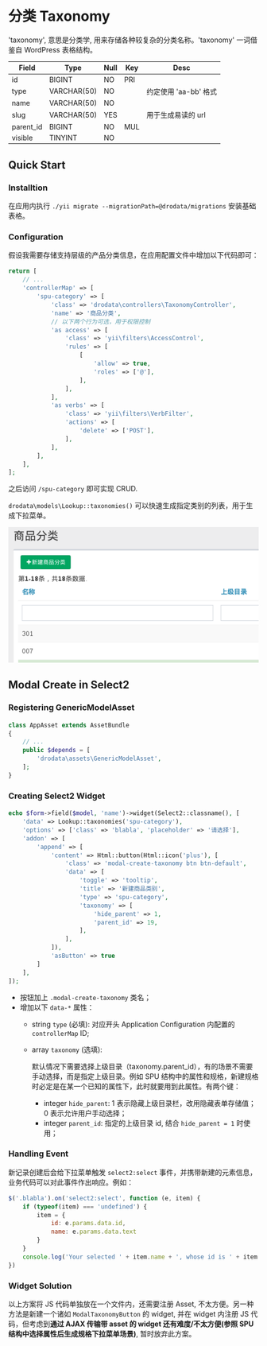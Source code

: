 # 分类 Taxonomy

'taxonomy', 意思是分类学, 用来存储各种较复杂的分类名称。'taxonomy' 一词借鉴自 WordPress 表格结构。

Field | Type | Null | Key | Desc
------|------|------|-----|-----
id | BIGINT | NO | PRI |
type | VARCHAR(50) | NO | | 约定使用 'aa-bb' 格式
name | VARCHAR(50) | NO | |
slug | VARCHAR(50) | YES | | 用于生成易读的 url 
parent_id | BIGINT | NO | MUL |
visible | TINYINT | NO | |

## Quick Start

### Installtion

在应用内执行 `./yii migrate --migrationPath=@drodata/migrations` 安装基础表格。

### Configuration

假设我需要存储支持层级的产品分类信息，在应用配置文件中增加以下代码即可：

```php
return [
    // ...
    'controllerMap' => [
        'spu-category' => [
            'class' => 'drodata\controllers\TaxonomyController',
            'name' => '商品分类',
            // 以下两个行为可选，用于权限控制
            'as access' => [
                'class' => 'yii\filters\AccessControl',
                'rules' => [
                    [
                        'allow' => true,
                        'roles' => ['@'],
                    ],
                ],
            ],
            'as verbs' => [
                'class' => 'yii\filters\VerbFilter',
                'actions' => [
                    'delete' => ['POST'],
                ],
            ],
        ],
    ],
];
```
之后访问 `/spu-category` 即可实现 CRUD.

`drodata\models\Lookup::taxonomies()` 可以快速生成指定类别的列表，用于生成下拉菜单。

![](images/taxonomy-index.png)

## Modal Create in Select2

### Registering GenericModelAsset

```php
class AppAsset extends AssetBundle
{
    // ...
    public $depends = [
        'drodata\assets\GenericModelAsset',
    ];
}
```
### Creating Select2 Widget

```php
echo $form->field($model, 'name')->widget(Select2::classname(), [
    'data' => Lookup::taxonomies('spu-category'),
    'options' => ['class' => 'blabla', 'placeholder' => '请选择'],
    'addon' => [
        'append' => [
            'content' => Html::button(Html::icon('plus'), [
                'class' => 'modal-create-taxonomy btn btn-default', 
                'data' => [
                    'toggle' => 'tooltip',
                    'title' => '新建商品类别', 
                    'type' => 'spu-category',
                    'taxonomy' => [
                        'hide_parent' => 1,
                        'parent_id' => 19,
                    ],
                ],
            ]),
            'asButton' => true
        ]
    ],
]);
```

- 按钮加上 `.modal-create-taxonomy` 类名；
- 增加以下 `data-*` 属性：
    - string `type` (必填): 对应开头 Application Configuration 内配置的 `controllerMap` ID;
    - array `taxonomy` (选填): 
      
      默认情况下需要选择上级目录（taxonomy.parent_id），有的场景不需要手动选择，而是指定上级目录。例如 SPU 结构中的属性和规格，新建规格时必定是在某一个已知的属性下，此时就要用到此属性。有两个键：
        - integer `hide_parent`: 1 表示隐藏上级目录栏，改用隐藏表单存储值；0 表示允许用户手动选择；
        - integer `parent_id`: 指定的上级目录 id, 结合 `hide_parent = 1` 时使用；

### Handling Event

新记录创建后会给下拉菜单触发 `select2:select` 事件，并携带新建的元素信息，业务代码可以对此事件作出响应。例如：

```js
$('.blabla').on('select2:select', function (e, item) {
    if (typeof(item) === 'undefined') {
        item = {
            id: e.params.data.id,
            name: e.params.data.text
        }
    }
    console.log('Your selected ' + item.name + ', whose id is ' + item.id);
})
```
### Widget Solution

以上方案将 JS 代码单独放在一个文件内，还需要注册 Asset, 不太方便。另一种方法是新建一个诸如 `ModalTaxonomyButton` 的 widget, 并在 widget 内注册 JS 代码，但考虑到**通过 AJAX 传输带 asset 的 widget 还有难度/不太方便(参照 SPU 结构中选择属性后生成规格下拉菜单场景)**, 暂时放弃此方案。
